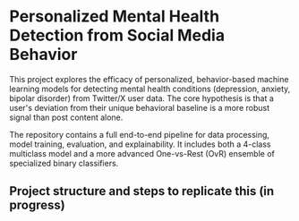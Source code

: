 # Personalized Mental Health Detection from Social Media Behavior

This project explores the efficacy of personalized, behavior-based machine learning models for detecting mental health conditions (depression, anxiety, bipolar disorder) from Twitter/X user data. The core hypothesis is that a user's deviation from their unique behavioral baseline is a more robust signal than post content alone.

The repository contains a full end-to-end pipeline for data processing, model training, evaluation, and explainability. It includes both a 4-class multiclass model and a more advanced One-vs-Rest (OvR) ensemble of specialized binary classifiers.

## Project structure and steps to replicate this (in progress)
